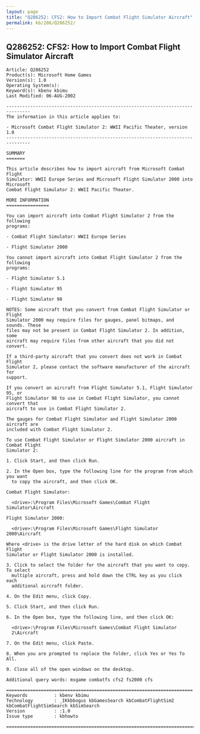 ```yaml
---
layout: page
title: "Q286252: CFS2: How to Import Combat Flight Simulator Aircraft"
permalink: kb/286/Q286252/
---
```


## Q286252: CFS2: How to Import Combat Flight Simulator Aircraft

	Article: Q286252
	Product(s): Microsoft Home Games
	Version(s): 1.0
	Operating System(s): 
	Keyword(s): kbenv kbimu
	Last Modified: 06-AUG-2002
	
	-------------------------------------------------------------------------------
	The information in this article applies to:
	
	- Microsoft Combat Flight Simulator 2: WWII Pacific Theater, version 1.0 
	-------------------------------------------------------------------------------
	
	SUMMARY
	=======
	
	This article describes how to import aircraft from Microsoft Combat Flight
	Simulator: WWII Europe Series and Microsoft Flight Simulator 2000 into Microsoft
	Combat Flight Simulator 2: WWII Pacific Theater.
	
	MORE INFORMATION
	================
	
	You can import aircraft into Combat Flight Simulator 2 from the following
	programs:
	
	- Combat Flight Simulator: WWII Europe Series
	
	- Flight Simulator 2000
	
	You cannot import aircraft into Combat Flight Simulator 2 from the following
	programs:
	
	- Flight Simulator 5.1
	
	- Flight Simulator 95
	
	- Flight Simulator 98
	
	NOTES: Some aircraft that you convert from Combat Flight Simulator or Flight
	Simulator 2000 may require files for gauges, panel bitmaps, and sounds. These
	files may not be present in Combat Flight Simulator 2. In addition, some
	aircraft may require files from other aircraft that you did not convert.
	
	If a third-party aircraft that you convert does not work in Combat Flight
	Simulator 2, please contact the software manufacturer of the aircraft for
	support.
	
	If you convert an aircraft from Flight Simulator 5.1, Flight Simulator 95, or
	Flight Simulator 98 to use in Combat Flight Simulator, you cannot convert that
	aircraft to use in Combat Flight Simulator 2.
	
	The gauges for Combat Flight Simulator and Flight Simulator 2000 aircraft are
	included with Combat Flight Simulator 2.
	
	To use Combat Flight Simulator or Flight Simulator 2000 aircraft in Combat Flight
	Simulator 2:
	
	1. Click Start, and then click Run.
	
	2. In the Open box, type the following line for the program from which you want
	  to copy the aircraft, and then click OK.
	
	Combat Flight Simulator:
	
	  <drive>:\Program Files\Microsoft Games\Combat Flight Simulator\Aircraft
	
	Flight Simulator 2000:
	
	  <drive>:\Program Files\Microsoft Games\Flight Simulator 2000\Aircraft
	
	Where <drive> is the drive letter of the hard disk on which Combat Flight
	Simulator or Flight Simulator 2000 is installed.
	
	3. Click to select the folder for the aircraft that you want to copy. To select
	  multiple aircraft, press and hold down the CTRL key as you click each
	  additional aircraft folder.
	
	4. On the Edit menu, click Copy.
	
	5. Click Start, and then click Run.
	
	6. In the Open box, type the following line, and then click OK:
	
	  <drive>:\Program Files\Microsoft Games\Combat Flight Simulator
	  2\Aircraft
	
	7. On the Edit menu, click Paste.
	
	8. When you are prompted to replace the folder, click Yes or Yes To All.
	
	9. Close all of the open windows on the desktop.
	
	Additional query words: msgame combatfs cfs2 fs2000 cfs
	
	======================================================================
	Keywords          : kbenv kbimu 
	Technology        : _IKkbbogus kbGamesSearch kbCombatFlightSim2 kbCombatFlightSimSearch kbSimSearch
	Version           : :1.0
	Issue type        : kbhowto
	
	=============================================================================
	
